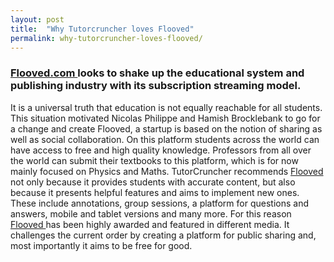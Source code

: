 ```yaml
---
layout: post
title:  "Why Tutorcruncher loves Flooved"
permalink: why-tutorcruncher-loves-flooved/
---
```

### [ Flooved.com ](http://www.flooved.com/) looks to shake up the educational system and publishing industry with its subscription streaming model.

It is a universal truth that education is not equally reachable for all students. This situation motivated Nicolas Philippe and Hamish Brocklebank to go for a change and create Flooved, a startup is based on the notion of sharing as well as social collaboration. On this platform students across the world can have access to free and high quality knowledge. Professors from all over the world can submit their textbooks to this platform, which is for now mainly focused on Physics and Maths. TutorCruncher recommends [ Flooved ](http://www.flooved.com/) not only because it provides students with accurate content, but also because it presents helpful features and aims to implement new ones. These include annotations, group sessions, a platform for questions and answers, mobile and tablet versions and many more. For this reason [ Flooved ](http://www.flooved.com/) has been highly awarded and featured in different media. It challenges the current order by creating a platform for public sharing and, most importantly it aims to be free for good.
